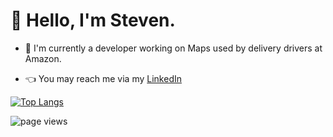 # 👋 Hello, I'm Steven.
- 📱 I'm currently a developer working on Maps used by delivery drivers at Amazon.
<!-- - 📦 My work aims to provide our drivers the best delivery experience, so you can get your package on time -->
- 👈 You may reach me via my [LinkedIn](https://www.linkedin.com/in/steven-s-wang/)

<!-- - 📫 You can find my contact and resume in my `resume` repository -->

<!-- ![Steven's GitHub stats](https://github-readme-stats.vercel.app/api?username=shipitsteven&show_icons=true&theme=tokyonight&count_private=true) -->

[![Top Langs](https://github-readme-stats.vercel.app/api/top-langs/?username=shipitsteven&layout=compact)](https://github.com/anuraghazra/github-readme-stats)

<!-- [![Steven's wakatime stats](https://github-readme-stats.vercel.app/api/wakatime?username=shipitsteven&layout=compact)](https://github.com/anuraghazra/github-readme-stats) -->


![page views](https://komarev.com/ghpvc/?username=shipitsteven&label=visitors)
<!---
shipitsteven/shipitsteven is a ✨ special ✨ repository because its `README.md` (this file) appears on your GitHub profile.
You can click the Preview link to take a look at your changes.
--->
